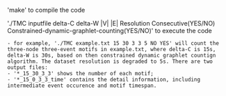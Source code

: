 'make' to compile the code

'./TMC inputfile delta-C delta-W |V| |E| Resolution Consecutive(YES/NO) Constrained-dynamic-graphlet-counting(YES/NO)' to execute the code

    - for example, './TMC example.txt 15 30 3 3 5 NO YES' will count the three-node three-event motifs in example.txt, where delta-C is 15s, delta-W is 30s, based on then constrained dynamic graphlet countign algorithm. The dataset resolution is degraded to 5s. There are two output files:
    - '*_15_30_3_3' shows the number of each motif;
    - '*_15_0_3_3_time' contains the detail information, including intermediate event occurence and motif timespan.
    
